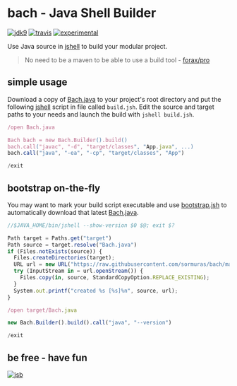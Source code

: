 # bach - Java Shell Builder
 
[![jdk9](https://img.shields.io/badge/jdk-9-blue.svg)](https://docs.oracle.com/javase/9/index.html)
[![travis](https://travis-ci.org/sormuras/bach.svg?branch=master)](https://travis-ci.org/sormuras/bach)
[![experimental](https://img.shields.io/badge/api-experimental-yellow.svg)](https://jitpack.io/com/github/sormuras/bach/master-SNAPSHOT/javadoc/)

Use Java source in [jshell] to build your modular project.

> No need to be a maven to be able to use a build tool - [forax/pro](https://github.com/forax/pro)

## simple usage

Download a copy of [Bach.java] to your project's root directory and put the
following [jshell] script in file called `build.jsh`. Edit the source and
target paths to your needs and launch the build with `jshell build.jsh`.

```javascript
/open Bach.java

Bach bach = new Bach.Builder().build()
bach.call("javac", "-d", "target/classes", "App.java", ...)
bach.call("java", "-ea", "-cp", "target/classes", "App")

/exit
```

## bootstrap on-the-fly

You may want to mark your build script executable and use [bootstrap.jsh] to
automatically download that latest [Bach.java].

```javascript
//$JAVA_HOME/bin/jshell --show-version $0 $@; exit $?

Path target = Paths.get("target")
Path source = target.resolve("Bach.java")
if (Files.notExists(source)) {
  Files.createDirectories(target);
  URL url = new URL("https://raw.githubusercontent.com/sormuras/bach/master/src/main/java/Bach.java");
  try (InputStream in = url.openStream()) {
    Files.copy(in, source, StandardCopyOption.REPLACE_EXISTING);
  }
  System.out.printf("created %s [%s]%n", source, url);
}

/open target/Bach.java

new Bach.Builder().build().call("java", "--version")

/exit
```

## be free - have fun
[![jsb](https://upload.wikimedia.org/wikipedia/commons/thumb/6/65/Bachsiegel.svg/220px-Bachsiegel.svg.png)](https://wikipedia.org/wiki/Johann_Sebastian_Bach)

[jshell]: https://docs.oracle.com/javase/9/tools/jshell.htm
[Bach.java]: https://github.com/sormuras/bach/blob/master/src/main/java/Bach.java
[bootstrap.jsh]: https://github.com/sormuras/bach/blob/master/bootstrap.jsh
